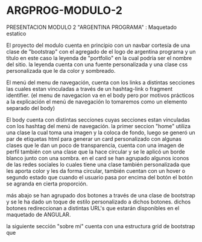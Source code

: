 # ARGPROG-MODULO-2
PRESENTACION MODULO 2  "ARGENTINA PROGRAMA" : Maquetado estatico 

El proyecto del modulo cuenta en principio con un navbar cortesía de una clase de "bootstrap" con el agregado de el logo de argentina programa y un título en este caso  la leyenda de "portfolio" en la cual podría ser el nombre del sitio.
la leyenda cuenta con una fuente personalizada y una clase css personalizada que le da color y sombreado.

El menú del  menu de navegación, cuenta con los links a distintas secciones las cuales estan vinculadas a través de un hashtag-link o fragment identifier.
(el menu de navegacion va en el body pero por motivos prácticos a la explicación el menú de navegación lo tomaremos como un elemento separado del body)

El body cuenta con distintas secciones cuyas secciones estan vinculadas con los hashtag del menú de navegación.
la primer seccion "home" utiliza una clase la cual toma una imagen y la coloca de fondo, luego se generó un par de etiquetas html para generar un card personalizado con algunas clases que le dan un poco de transparencia, cuenta con una imagen de perfil también con una clase que la hace circular y se le aplicó un borde blanco junto con una sombra.
en el card se han agrupado algunos iconos de las redes sociales lo cuales tiene una clase también personalizada que les aporta color y les da forma circular, también cuentan con un hover o segundo estado que cuando el usuario pasa por encima del botón el botón se agranda en cierta proporción.

más abajo se han agrupado dos botones a través de una clase de bootstrap y se le ha dado un toque de estilo personalizado a dichos botones.
dichos botones redireccionan a distintas URL's que estarán disponibles en el maquetado de ANGULAR.

la siguiente sección "sobre mi" cuenta  con una estructura grid de bootstrap que 
